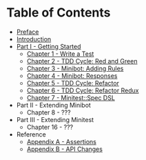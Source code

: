Table of Contents
=================

* [Preface](#preface)
* [Introduction](#introduction)
* [Part I - Getting Started](#part1)
    * [Chapter 1 - Write a Test](#ch1-write-a-test)
    * [Chapter 2 - TDD Cycle: Red and Green](#ch2-tdd-red-green)
    * [Chapter 3 - Minibot: Adding Rules](#ch3-minibot-rules)
    * [Chapter 4 - Minibot: Responses](#ch4-minibot-responses)
    * [Chapter 5 - TDD Cycle: Refactor](#ch5-tdd-refactor)
    * [Chapter 6 - TDD Cycle: Refactor Redux](#ch6-tdd-refactor-redux)
    * [Chapter 7 - Minitest::Spec DSL](#ch7-spec-dsl)
* Part II - Extending Minibot
    * Chapter 8 - ???
* Part III - Extending Minitest
    * Chapter 16 - ???
* Reference
    * [Appendix A - Assertions](#appendix/assertions)
    * [Appendix B - API Changes](#appendix/api-changes)
